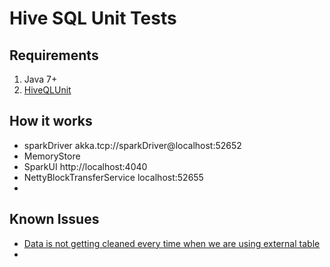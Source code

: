 # Hive SQL Unit Tests


## Requirements

1. Java 7+
2. [HiveQLUnit](https://github.com/FINRAOS/HiveQLUnit)

## How it works

* sparkDriver akka.tcp://sparkDriver@localhost:52652
* MemoryStore
* SparkUI http://localhost:4040
* NettyBlockTransferService localhost:52655
*


## Known Issues

* [Data is not getting cleaned every time when we are using external table](https://github.com/FINRAOS/HiveQLUnit/issues/5)
*
